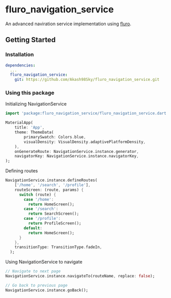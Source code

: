 # fluro_navigation_service

An advanced naviration service implementation using [fluro](https://pub.dev/packages/fluro).

## Getting Started

### Installation
``` yaml
dependencies:
  ...
  fluro_navigation_service:
    git: https://github.com/Akash98Sky/fluro_navigation_service.git
```

### Using this package

Initializing NavigationService
``` dart
import 'package:fluro_navigation_service/fluro_navigation_service.dart';

MaterialApp(
	title: 'App',
	theme: ThemeData(
		primarySwatch: Colors.blue,
		visualDensity: VisualDensity.adaptivePlatformDensity,
	),
	onGenerateRoute: NavigationService.instance.generator,
	navigatorKey: NavigationService.instance.navigatorKey,
);
```

Defining routes
``` dart
NavigationService.instance.defineRoutes(
    ['/home', '/search', '/profile'],
    routeScreen: (route, params) {
      switch (route) {
        case '/home':
          return HomeScreen();
        case '/search':
          return SearchScreen();
        case '/profile':
          return ProfileScreen();
        default:
          return HomeScreen();
      }
    },
    transitionType: TransitionType.fadeIn,
  );
```

Using NavigationService to navigate
``` dart
// Navigate to next page
NavigationService.instance.navigateTo(routeName, replace: false);

// Go back to previous page
NavigationService.instance.goBack();
```